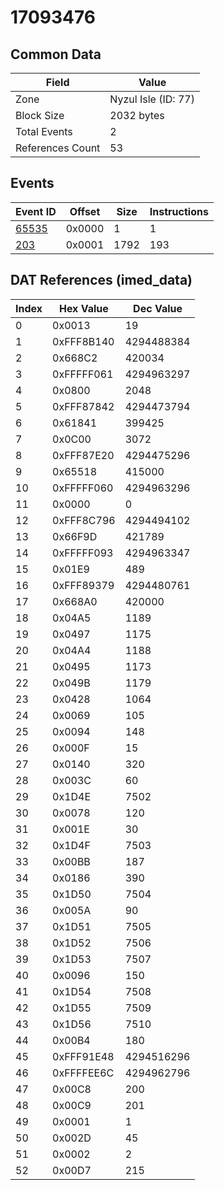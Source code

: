 # 17093476

## Common Data

| Field            | Value               |
|------------------|---------------------|
| Zone             | Nyzul Isle (ID: 77) |
| Block Size       | 2032 bytes          |
| Total Events     | 2                   |
| References Count | 53                  |

## Events

| Event ID            | Offset   |   Size |   Instructions |
|---------------------|----------|--------|----------------|
| [65535](./65535.md) | 0x0000   |      1 |              1 |
| [203](./203.md)     | 0x0001   |   1792 |            193 |

## DAT References (imed_data)

|   Index | Hex Value   |   Dec Value |
|---------|-------------|-------------|
|       0 | 0x0013      |          19 |
|       1 | 0xFFF8B140  |  4294488384 |
|       2 | 0x668C2     |      420034 |
|       3 | 0xFFFFF061  |  4294963297 |
|       4 | 0x0800      |        2048 |
|       5 | 0xFFF87842  |  4294473794 |
|       6 | 0x61841     |      399425 |
|       7 | 0x0C00      |        3072 |
|       8 | 0xFFF87E20  |  4294475296 |
|       9 | 0x65518     |      415000 |
|      10 | 0xFFFFF060  |  4294963296 |
|      11 | 0x0000      |           0 |
|      12 | 0xFFF8C796  |  4294494102 |
|      13 | 0x66F9D     |      421789 |
|      14 | 0xFFFFF093  |  4294963347 |
|      15 | 0x01E9      |         489 |
|      16 | 0xFFF89379  |  4294480761 |
|      17 | 0x668A0     |      420000 |
|      18 | 0x04A5      |        1189 |
|      19 | 0x0497      |        1175 |
|      20 | 0x04A4      |        1188 |
|      21 | 0x0495      |        1173 |
|      22 | 0x049B      |        1179 |
|      23 | 0x0428      |        1064 |
|      24 | 0x0069      |         105 |
|      25 | 0x0094      |         148 |
|      26 | 0x000F      |          15 |
|      27 | 0x0140      |         320 |
|      28 | 0x003C      |          60 |
|      29 | 0x1D4E      |        7502 |
|      30 | 0x0078      |         120 |
|      31 | 0x001E      |          30 |
|      32 | 0x1D4F      |        7503 |
|      33 | 0x00BB      |         187 |
|      34 | 0x0186      |         390 |
|      35 | 0x1D50      |        7504 |
|      36 | 0x005A      |          90 |
|      37 | 0x1D51      |        7505 |
|      38 | 0x1D52      |        7506 |
|      39 | 0x1D53      |        7507 |
|      40 | 0x0096      |         150 |
|      41 | 0x1D54      |        7508 |
|      42 | 0x1D55      |        7509 |
|      43 | 0x1D56      |        7510 |
|      44 | 0x00B4      |         180 |
|      45 | 0xFFF91E48  |  4294516296 |
|      46 | 0xFFFFEE6C  |  4294962796 |
|      47 | 0x00C8      |         200 |
|      48 | 0x00C9      |         201 |
|      49 | 0x0001      |           1 |
|      50 | 0x002D      |          45 |
|      51 | 0x0002      |           2 |
|      52 | 0x00D7      |         215 |
